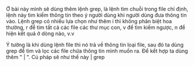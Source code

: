 Ở bài này mình sẽ dùng thêm lệnh grep, là lệnh tìm chuỗi trong file chỉ định, lệnh này tìm kiếm thông tin theo ý người dùng khi người dùng đưa thông tin vào. Lệnh grep có nhiều lựa chọn như thêm i thì không phân biệt hoa thường, r để tìm tất cả các file các thư mục con, v để tìm kiếm ngược, n để hiện kết quả ở dòng nào, v.v

Ý tưởng là khi dùng lệnh file thì nó trả về thông tin loại file, sau đó ta dùng grep để tìm và lọc các file chứa thông tin mình muốn ra. Để kết hợp ta dùng thêm " | ". Cú pháp sẽ như thế này <command> | grep <patten>
